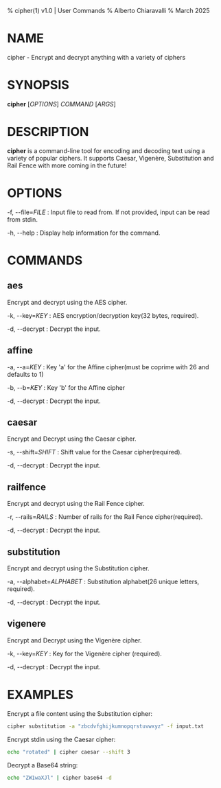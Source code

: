 % cipher(1) v1.0 | User Commands
% Alberto Chiaravalli
% March 2025

# NAME
cipher - Encrypt and decrypt anything with a variety of ciphers

# SYNOPSIS

**cipher** [*OPTIONS*] *COMMAND* [*ARGS*]

# DESCRIPTION

**cipher** is a command-line tool for encoding and decoding text using a variety of popular ciphers. It supports Caesar, Vigenère, Substitution and Rail Fence with more coming in the future!

# OPTIONS

-f, --file=*FILE*
: Input file to read from. If not provided, input can be read from stdin.

-h, --help
: Display help information for the command.

# COMMANDS

## aes

Encrypt and decrypt using the AES cipher.

-k, --key=*KEY*
: AES encryption/decryption key(32 bytes, required).

-d, --decrypt
: Decrypt the input.

## affine

-a, --a=*KEY*
: Key 'a' for the Affine cipher(must be coprime with 26 and defaults to 1)

-b, --b=*KEY*
: Key 'b' for the Affine cipher

-d, --decrypt
: Decrypt the input.

## caesar

Encrypt and Decrypt using the Caesar cipher.

-s, --shift=*SHIFT*
: Shift value for the Caesar cipher(required).

-d, --decrypt
: Decrypt the input.

## railfence

Encrypt and decrypt using the Rail Fence cipher.

-r, --rails=*RAILS*
: Number of rails for the Rail Fence cipher(required).

-d, --decrypt
: Decrypt the input.

## substitution

Encrypt and decrypt using the Substitution cipher.

-a, --alphabet=*ALPHABET*
: Substitution alphabet(26 unique letters, required).

-d, --decrypt
: Decrypt the input.

## vigenere

Encrypt and Decrypt using the Vigenère cipher.

-k, --key=*KEY*
: Key for the Vigenère cipher (required).

-d, --decrypt
: Decrypt the input.

# EXAMPLES

Encrypt a file content using the Substitution cipher:
```bash
cipher substitution -a "zbcdvfghijkumnopqrstuvwxyz" -f input.txt
```

Encrypt stdin using the Caesar cipher:
```bash
echo "rotated" | cipher caesar --shift 3
```

Decrypt a Base64 string:
```bash
echo "ZW1waXJl" | cipher base64 -d